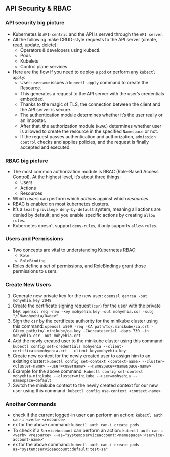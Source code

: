 ## API Security & RBAC

### API security big picture
- Kubernetes is `API-centric` and the API is served through the `API server`.
- All the following make CRUD-style requests to the API server (create, read, update, delete):
  - Operators & developers using kubectl.
  - Pods
  - Kubelets
  - Control plane services
- Here are the flow if you need to deploy a `pod` or perform any `kubectl apply`:
  - User `username` issues a `kubectl apply` command to create the Resource.
  - This generates a request to the API server with the user’s credentials embedded.
  - Thanks to the magic of TLS, the connection between the client and the API server is secure.
  - The authentication module determines whether it’s the user really or an imposter.
  - After that, the authorization module (`RBAC`) determines whether user is allowed to create the resource in the specified `Namespace` or not.
  - If the request passes authentication and authorization, `admission control` checks and applies policies, and the request is finally accepted and executed.

### RBAC big picture
- The most common authorization module is RBAC (Role-Based Access Control). At the highest level, it’s about three things:
  - Users
  - Actions
  - Resources
- Which _users_ can perform which _actions_ against which _resources_.
- RBAC is enabled on most kubernetes clusters.
- It’s a `least-privilege deny-by-default` system, meaning all actions are denied by default, and you enable specific actions by creating `allow rules`.
- Kubernetes doesn't support `deny-rules`, it only supports `allow-rules`.

### Users and Permissions
- Two concepts are vital to understanding Kubernetes RBAC:
  - `Role`
  - `RoleBinding`
- Roles define a set of permissions, and RoleBindings grant those permissions to users.


### Create New Users
1. Generate new private key for the new user: `openssl genrsa -out mohyehia.key 2048`
2. Create the certificate signing request (`csr`) for the user with the private key: `openssl req -new -key mohyehia.key -out mohyehia.csr -subj "/CN=mohyehia/O=dev"`
3. Sign the `csr` by the certificate authority for the minikube cluster using this command: `openssl x509 -req -CA path/to/.minikube/ca.crt -CAkey path/to/.minikube/ca.key -CAcreateserial -days 730 -in mohyehia.csr -out mohyehia.crt`
4. Add the newly created user to the minikube cluster using this command: `kubectl config set-credentials mohyehia --client-certificate=mohyehia.crt --client-key=mohyehia.key`
5. Create new context for the newly created user to assign him to an existing cluster: `kubectl config set-context <context-name> --cluster=<cluster-name> --user=<username> --namespace=<namespace-name>`
6. Example for the above command: `kubectl config set-context mohyehia-minikube --cluster=minikube --user=mohyehia --namespace=default`
7. Switch the minikube context to the newly created context for our new user using this command: `kubectl config use-context <context-name>`

### Another Commands
- check if the current logged-in user can perform an action: `kubectl auth can-i <verb> <resource>`
- ex for the above command: `kubectl auth can-i create pods`
- To check if a `ServiceAccount` can perform an action: `kubectl auth can-i <verb> <resource> --as="system:serviceaccount:<namespace>:<service-account-name>"`
- ex for the above command: `kubectl auth can-i create pods --as="system:serviceaccount:default:test-sa"`
